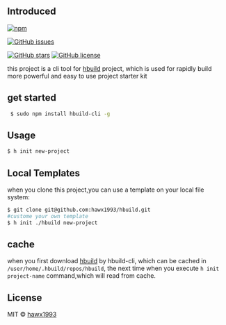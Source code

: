 
## Introduced

<p align="center">

[![npm](https://img.shields.io/npm/v/npm.svg)](https://www.npmjs.com/package/hbuild-cli)

[![GitHub issues](https://img.shields.io/github/issues/hawx1993/hbuild-cli.svg)](https://github.com/hawx1993/hbuild-cli/issues)

[![GitHub stars](https://img.shields.io/github/stars/hawx1993/hbuild-cli.svg)](https://github.com/hawx1993/hbuild-cli/stargazers)
[![GitHub license](https://img.shields.io/badge/license-MIT-blue.svg)](https://raw.githubusercontent.com/hawx1993/hbuild-cli/master/LICENSE)
</p>


this project is a cli tool for [hbuild](https://github.com/hawx1993/hbuild) project, which is used for rapidly build more powerful and easy to use project starter kit

## get started

```bash
 $ sudo npm install hbuild-cli -g
```

## Usage

``` bash
$ h init new-project
```

## Local Templates

when you clone this project,you can  use a template on your local file system:

```bash
$ git clone git@github.com:hawx1993/hbuild.git
#custome your own template
$ h init ./hbuild new-project
```
## cache

when you first download [hbuild](https://github.com/hawx1993/hbuild) by hbuild-cli, which can be cached in `/user/home/.hbuild/repos/hbuild`, the next time when you execute `h init project-name` command,which will read from cache.


## License

MIT © [hawx1993](https://github.com/hawx1993)
